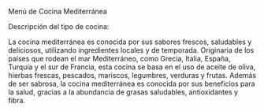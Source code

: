 Menú de Cocina Mediterránea

Descripción del tipo de cocina:

La cocina mediterránea es conocida por sus sabores frescos, saludables y deliciosos, utilizando ingredientes locales y de temporada. Originaria de los países que rodean el mar Mediterráneo, como Grecia, Italia, España, Turquía y el sur de Francia, esta cocina se basa en el uso de aceite de oliva, hierbas frescas, pescados, mariscos, legumbres, verduras y frutas. Además de ser sabrosa, la cocina mediterránea es conocida por sus beneficios para la salud, gracias a la abundancia de grasas saludables, antioxidantes y fibra.

